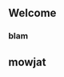 ## Welcome

### blam

## mowjat

<script type="text/javascript" src="three.js"></script>
<script type="text/javascript" src="jquery.min.js"></script>
<script type="text/javascript" src="three_viewer.js"></script>

